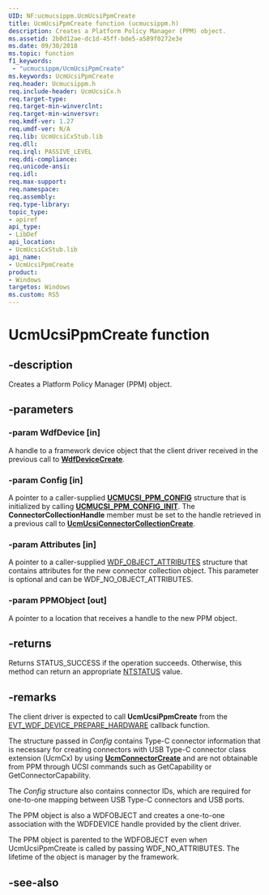 ```yaml
---
UID: NF:ucmucsippm.UcmUcsiPpmCreate
title: UcmUcsiPpmCreate function (ucmucsippm.h)
description: Creates a Platform Policy Manager (PPM) object.
ms.assetid: 2b0d12ae-dc1d-45ff-bde5-a589f0272e3e
ms.date: 09/30/2018
ms.topic: function
f1_keywords:
 - "ucmucsippm/UcmUcsiPpmCreate"
ms.keywords: UcmUcsiPpmCreate
req.header: Ucmucsippm.h
req.include-header: UcmUcsiCx.h
req.target-type:
req.target-min-winverclnt:
req.target-min-winversvr:
req.kmdf-ver: 1.27
req.umdf-ver: N/A
req.lib: UcmUcsiCxStub.lib
req.dll:
req.irql: PASSIVE_LEVEL
req.ddi-compliance:
req.unicode-ansi:
req.idl:
req.max-support:
req.namespace:
req.assembly:
req.type-library: 
topic_type: 
- apiref
api_type: 
- LibDef
api_location: 
- UcmUcsiCxStub.lib
api_name: 
- UcmUcsiPpmCreate
product:
- Windows
targetos: Windows
ms.custom: RS5
---
```


# UcmUcsiPpmCreate function


## -description

Creates a Platform Policy Manager (PPM) object.

## -parameters

### -param WdfDevice [in]
A handle to a framework device object that the client driver received in the previous call to [**WdfDeviceCreate**](https://docs.microsoft.com/windows-hardware/drivers/ddi/content/wdfdevice/nf-wdfdevice-wdfdevicecreate).

### -param Config [in]
A pointer to a caller-supplied [**UCMUCSI_PPM_CONFIG**](ns-ucmucsippm-_ucmucsi_ppm_config.md) structure that is initialized by calling [**UCMUCSI_PPM_CONFIG_INIT**](nf-ucmucsippm-ucmucsi_ppm_config_init.md). The **ConnectorCollectionHandle** member must be set to the handle retrieved in a previous call to [**UcmUcsiConnectorCollectionCreate**](nf-ucmucsippm-ucmucsiconnectorcollectioncreate.md).

### -param Attributes [in]
A pointer to a caller-supplied [WDF_OBJECT_ATTRIBUTES](https://docs.microsoft.com/windows-hardware/drivers/ddi/content/wdfobject/ns-wdfobject-_wdf_object_attributes) structure that contains attributes for the new connector collection object. This parameter is optional and can be WDF_NO_OBJECT_ATTRIBUTES.

### -param PPMObject [out]
A pointer to a location that receives a handle to the new PPM object.

## -returns
Returns STATUS_SUCCESS if the operation succeeds. Otherwise, this method can return an appropriate [NTSTATUS](https://docs.microsoft.com/windows-hardware/drivers/kernel/ntstatus-values) value.

## -remarks
The client driver is expected to call **UcmUcsiPpmCreate** from the [EVT_WDF_DEVICE_PREPARE_HARDWARE](../wdfdevice/nc-wdfdevice-evt_wdf_device_prepare_hardware.md) callback function. 

The structure passed in _Config_ contains Type-C connector information that is necessary for creating connectors with USB Type-C connector class extension (UcmCx) by using [**UcmConnectorCreate**](https://docs.microsoft.com/windows-hardware/drivers/ddi/content/ucmmanager/nf-ucmmanager-ucmconnectorcreate) and are not obtainable from PPM through UCSI commands such as GetCapability or GetConnectorCapability.

The _Config_ structure also contains connector IDs, which are required for one-to-one mapping between USB Type-C connectors and USB ports.  

The PPM object is also a WDFOBJECT and creates a one-to-one association with the WDFDEVICE handle provided by the client driver.  

The PPM object is parented to the WDFOBJECT even when UcmUcsiPpmCreate is called by passing WDF_NO_ATTRIBUTES. The lifetime of the object is manager by the framework.

## -see-also
